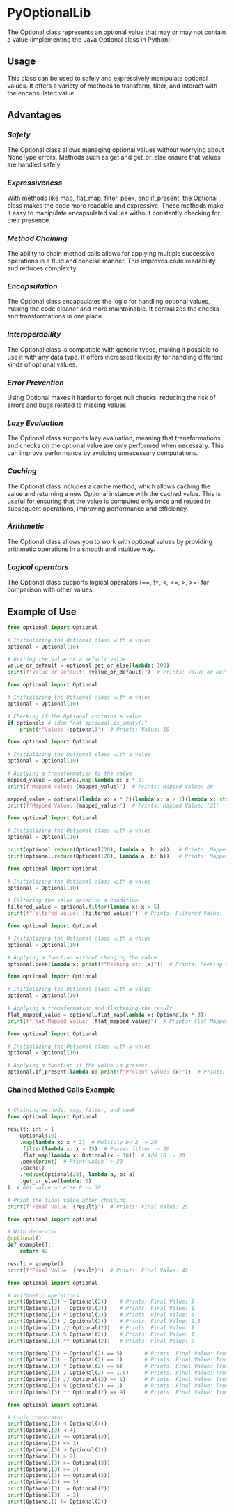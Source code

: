 # PyOptionalLib

The Optional class represents an optional value that may or may not contain a value (implementing the Java Optional class in Python).

## Usage

This class can be used to safely and expressively manipulate optional values. It offers a variety of methods to transform, filter, and interact with the encapsulated value.

## Advantages

### *Safety*

The Optional class allows managing optional values without worrying about NoneType errors. Methods such as get and get_or_else ensure that values are handled safely.

### *Expressiveness*

With methods like map, flat_map, filter, peek, and if_present, the Optional class makes the code more readable and expressive. These methods make it easy to manipulate encapsulated values without constantly checking for their presence.

### *Method Chaining*

The ability to chain method calls allows for applying multiple successive operations in a fluid and concise manner. This improves code readability and reduces complexity.

### *Encapsulation*

The Optional class encapsulates the logic for handling optional values, making the code cleaner and more maintainable. It centralizes the checks and transformations in one place.

### *Interoperability*

The Optional class is compatible with generic types, making it possible to use it with any data type. It offers increased flexibility for handling different kinds of optional values.

### *Error Prevention*

Using Optional makes it harder to forget null checks, reducing the risk of errors and bugs related to missing values.

### *Lazy Evaluation*

The Optional class supports lazy evaluation, meaning that transformations and checks on the optional value are only performed when necessary. This can improve performance by avoiding unnecessary computations.

### *Caching*

The Optional class includes a cache method, which allows caching the value and returning a new Optional instance with the cached value. This is useful for ensuring that the value is computed only once and reused in subsequent operations, improving performance and efficiency.

### *Arithmetic*

The Optional class allows you to work with optional values by providing arithmetic operations in a smooth and intuitive way.

### *Logical operators*

The Optional class supports logical operators (==, !=, <, <=, >, >=) for comparison with other values.

## Example of Use

```python
from optional import Optional

# Initializing the Optional class with a value
optional = Optional(10)

# Getting the value or a default value
value_or_default = optional.get_or_else(lambda: 100)
print(f"Value or Default: {value_or_default}")  # Prints: Value or Default: 10
```

```python
from optional import Optional

# Initializing the Optional class with a value
optional = Optional(10)

# Checking if the Optional contains a value
if optional: # idem "not optional.is_empty()"
    print(f"Value: {optional}")  # Prints: Value: 10
```

```python
from optional import Optional

# Initializing the Optional class with a value
optional = Optional(10)

# Applying a transformation to the value
mapped_value = optional.map(lambda x: x * 2)
print(f"Mapped Value: {mapped_value}")  # Prints: Mapped Value: 20

mapped_value = optional(lambda x: x * 2)(lambda x: x + 1)(lambda x: str(x))
print(f"Mapped Value: {mapped_value}")  # Prints: Mapped Value: '21'
```

```python
from optional import Optional

# Initializing the Optional class with a value
optional = Optional(10)

print(optional.reduce(Optional(20), lambda a, b: a))   # Prints: Mapped Value: 10
print(optional.reduce(Optional(20), lambda a, b: b))   # Prints: Mapped Value: 20

```

```python
from optional import Optional

# Initializing the Optional class with a value
optional = Optional(10)

# Filtering the value based on a condition
filtered_value = optional.filter(lambda x: x > 5)
print(f"Filtered Value: {filtered_value}")  # Prints: Filtered Value: 10
```

```python
from optional import Optional

# Initializing the Optional class with a value
optional = Optional(10)

# Applying a function without changing the value
optional.peek(lambda x: print(f"Peeking at: {x}"))  # Prints: Peeking at: 10
```

```python
from optional import Optional

# Initializing the Optional class with a value
optional = Optional(10)

# Applying a transformation and flattening the result
flat_mapped_value = optional.flat_map(lambda x: Optional(x * 3))
print(f"Flat Mapped Value: {flat_mapped_value}")  # Prints: Flat Mapped Value: 30
```

```python
from optional import Optional

# Initializing the Optional class with a value
optional = Optional(10)

# Applying a function if the value is present
optional.if_present(lambda x: print(f"Present Value: {x}"))  # Prints: Present Value: 10

```

### Chained Method Calls Example
```python

# Chaining methods: map, filter, and peek
from optional import Optional

result: int = (
    Optional(10)
    .map(lambda x: x * 2)  # Multiply by 2 -> 20
    .filter(lambda x: x > 15)  # Passes filter -> 20
    .flat_map(lambda x: Optional(x + 10))  # Add 10 -> 30
    .peek(print)  # Print value -> 30
    .cache()
    .reduce(Optional(20), lambda a, b: a)
    .get_or_else(lambda: 0)
)  # Get value or else 0 -> 30

# Print the final value after chaining
print(f"Final Value: {result}")  # Prints: Final Value: 25

```

```python
from optional import optional

# With decorator
@optional()
def example():
    return 42

result = example()
print(f"Final Value: {result}")  # Prints: Final Value: 42

```

```python
from optional import optional

# arithmetic operations
print(Optional(3) + Optional(2))    # Prints: Final Value: 5
print(Optional(3) - Optional(2))    # Prints: Final Value: 1
print(Optional(3) * Optional(2))    # Prints: Final Value: 6
print(Optional(3) / Optional(2))    # Prints: Final Value: 1.5
print(Optional(3) // Optional(2))   # Prints: Final Value: 1
print(Optional(3) % Optional(2))    # Prints: Final Value: 1
print(Optional(3) ** Optional(2))   # Prints: Final Value: 9

print(Optional(3) + Optional(2) == 5)       # Prints: Final Value: True
print(Optional(3) - Optional(2) == 1)       # Prints: Final Value: True
print(Optional(3) * Optional(2) == 6)       # Prints: Final Value: True
print(Optional(3) / Optional(2) == 1.5)     # Prints: Final Value: True
print(Optional(3) // Optional(2) == 1)      # Prints: Final Value: True
print(Optional(3) % Optional(2) == 1)       # Prints: Final Value: True
print(Optional(3) ** Optional(2) == 9)      # Prints: Final Value: True

```

```python
from optional import optional

# Logic comparator
print(Optional(3) < Optional(4))
print(Optional(3) < 4)
print(Optional(3) <= Optional(3))
print(Optional(3) <= 3)
print(Optional(3) > Optional(2))
print(Optional(3) > 2)
print(Optional(3) >= Optional(3))
print(Optional(3) >= 3)
print(Optional(3) == Optional(3))
print(Optional(3) == 3)
print(Optional(3) != Optional(2))
print(Optional(3) != 2)
print(Optional() != Optional(2))
```
